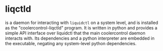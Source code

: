 # liqctld

is a daemon for interacting with `liquidctl` on a system level, and is installed as the "coolercontrol-liqctld" program.
It is written in python and provides a simple API interface over liquidctl that the main coolercontrol daemon interacts with. Its
dependencies and a python interpreter are embedded in the executable, negating any system-level python dependencies.
